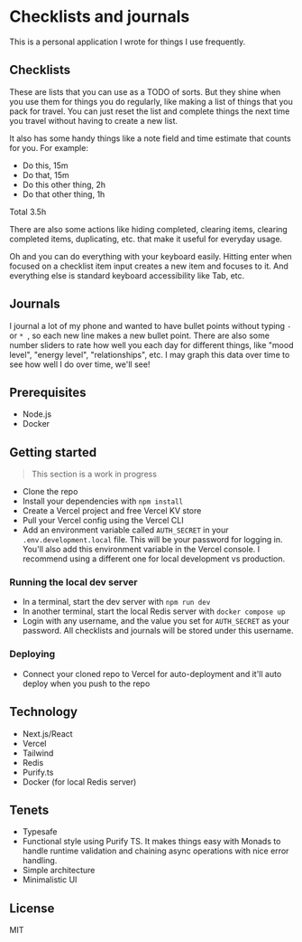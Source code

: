 # Checklists and journals

This is a personal application I wrote for things I use frequently.

## Checklists

These are lists that you can use as a TODO of sorts. But they shine when you
use them for things you do regularly, like making a list of things that you
pack for travel. You can just reset the list and complete things the next time
you travel without having to create a new list.

It also has some handy things like a note field and time estimate that counts
for you. For example:

- Do this, 15m
- Do that, 15m
- Do this other thing, 2h
- Do that other thing, 1h

Total 3.5h

There are also some actions like hiding completed, clearing items, clearing
completed items, duplicating, etc. that make it useful for everyday usage.

Oh and you can do everything with your keyboard easily. Hitting enter when
focused on a checklist item input creates a new item and focuses to it. And
everything else is standard keyboard accessibility like Tab, etc.

## Journals

I journal a lot of my phone and wanted to have bullet points without typing `-
` or `* `, so each new line makes a new bullet point. There are also some
number sliders to rate how well you each day for different things, like "mood
level", "energy level", "relationships", etc. I may graph this data over time
to see how well I do over time, we'll see!

## Prerequisites

- Node.js
- Docker

## Getting started

> This section is a work in progress

- Clone the repo
- Install your dependencies with `npm install`
- Create a Vercel project and free Vercel KV store
- Pull your Vercel config using the Vercel CLI
- Add an environment variable called `AUTH_SECRET` in your
  `.env.development.local` file. This will be your password for logging in.
  You'll also add this environment variable in the Vercel console. I recommend
  using a different one for local development vs production.

### Running the local dev server

- In a terminal, start the dev server with `npm run dev`
- In another terminal, start the local Redis server with `docker compose up`
- Login with any username, and the value you set for `AUTH_SECRET` as your
  password. All checklists and journals will be stored under this username.

### Deploying

- Connect your cloned repo to Vercel for auto-deployment and it'll auto deploy
  when you push to the repo

## Technology

- Next.js/React
- Vercel
- Tailwind
- Redis
- Purify.ts
- Docker (for local Redis server)

## Tenets

- Typesafe
- Functional style using Purify TS. It makes things easy with Monads to handle
  runtime validation and chaining async operations with nice error handling.
- Simple architecture
- Minimalistic UI

## License

MIT
